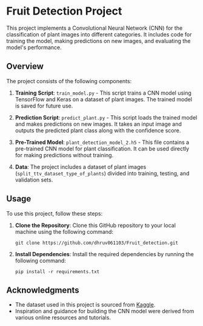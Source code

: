 # Fruit Detection Project

This project implements a Convolutional Neural Network (CNN) for the classification of plant images into different categories. It includes code for training the model, making predictions on new images, and evaluating the model's performance.

## Overview

The project consists of the following components:

1. **Training Script**: `train_model.py` - This script trains a CNN model using TensorFlow and Keras on a dataset of plant images. The trained model is saved for future use.

2. **Prediction Script**: `predict_plant.py` - This script loads the trained model and makes predictions on new images. It takes an input image and outputs the predicted plant class along with the confidence score.

3. **Pre-Trained Model**: `plant_detection_model_2.h5` - This file contains a pre-trained CNN model for plant classification. It can be used directly for making predictions without training.

4. **Data**: The project includes a dataset of plant images (`split_ttv_dataset_type_of_plants`) divided into training, testing, and validation sets.

## Usage

To use this project, follow these steps:

1. **Clone the Repository**: Clone this GitHub repository to your local machine using the following command:

   ```
   git clone https://github.com/dhruv061103/Fruit_detection.git
   ```

2. **Install Dependencies**: Install the required dependencies by running the following command:

   ```
   pip install -r requirements.txt
   ```

## Acknowledgments

- The dataset used in this project is sourced from [Kaggle](https://www.kaggle.com/your-kaggle-username/dataset-name).
- Inspiration and guidance for building the CNN model were derived from various online resources and tutorials.
